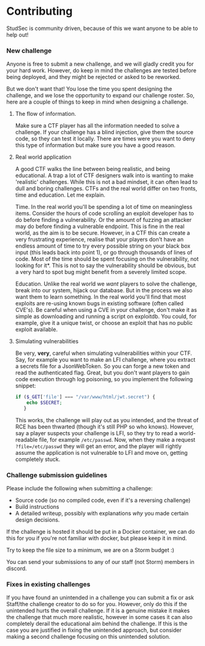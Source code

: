 # Contributing
StudSec is community driven, because of this we want anyone to be able to help out!

### New challenge
Anyone is free to submit a new challenge, and we will gladly credit you for your hard work.
However, do keep in mind the challenges are tested before being deployed, and they might be
rejected or asked to be reworked.

But we don't want that! You lose the time you spent designing the challenge, and we lose the opportunity to expand our 
challenge roster. So, here are a couple of things to keep in mind when designing a challenge.

1) The flow of information.

    Make sure a CTF player has all the information needed to solve a challenge. If your challenge has a blind injection,
    give them the source code, so they can test it locally. There are times were you want to deny this type of information
    but make sure you have a good reason.


2) Real world application

    A good CTF walks the line between being realistic, and being educational. A trap a lot of CTF designers walk into is
    wanting to make 'realistic' challenges. While this is not a bad mindset, it can often lead to dull and boring 
    challenges. CTFs and the real world differ on two fronts, time and education. Let me explain.

    Time. In the real world you'll be spending a lot of time on meaningless items. Consider the hours of code scrolling
    an exploit developer has to do before finding a vulnerability. Or the amount of fuzzing an attacker may do before
    finding a vulnerable endpoint. This is fine in the real world, as the aim is to be secure. However, in a CTF this can
    create a very frustrating experience, realise that your players don't have an endless amount of time to try every
    possible string on your black box input (this leads back into point 1), or go through thousands of lines of code. Most
    of the time should be spent focusing on the vulnerability, not looking for it*. This is not to say the vulnerability 
    should be obvious, but a very hard to spot bug might benefit from a severely limited scope.

    Education. Unlike the real world we *want* players to solve the challenge, break into our system, hijack our database.
    But in the process we also want them to learn something. In the real world you'll find that most exploits are re-using
    known bugs in existing software (often called CVE's). Be careful when using a CVE in your challenge, don't make it
    as simple as downloading and running a script on exploitdb. You could, for example, give it a unique twist, or choose
    an exploit that has no public exploit available.


3) Simulating vulnerabilities

    Be very, **very**, careful when simulating vulnerabilities within your CTF. Say, for example you want to make an
    LFI challenge, where you extract a secrets file for a JsonWebToken. So you can forge a new token and read the
    authenticated flag. Great, but you don't want players to gain code execution through log poisoning, so you implement the
    following snippet:
    
    ```php
    if ($_GET['file'] === "/var/www/html/jwt.secret") {
        echo $SECRET;
       }
    ```
    
    This works, the challenge will play out as you intended, and the threat of RCE has been thwarted (though it's still
    PHP so who knows). However, say a player suspects your challenge is LFI, so they try to read a world-readable file, for
    example `/etc/passwd`. Now, when they make a request `?file=/etc/passwd` they will get an error, and the player will
    rightly assume the application is not vulnerable to LFI and move on, getting completely stuck.

### Challenge submission guidelines
Please include the following when submitting a challenge:
+ Source code (so no compiled code, even if it's a reversing challenge)
+ Build instructions
+ A detailed writeup, possibly with explanations _why_ you made certain design decisions.

If the challenge is hosted it should be put in a Docker container, we can do this for you if you're not familiar
with docker, but please keep it in mind.

Try to keep the file size to a minimum, we are on a Storm budget :)

You can send your submissions to any of our staff (not Storm) members in discord.

### Fixes in existing challenges
If you have found an unintended in a challenge you can submit a fix or ask Staff/the challenge creator to do so
for you. However, only do this if the unintended hurts the overall challenge. If it is a genuine mistake it makes
the challenge that much more realistic, however in some cases it can also completely derail the educational aim behind
the challenge. If this is the case you are justified in fixing the unintended approach, but consider making a second
challenge focusing on this unintended solution.